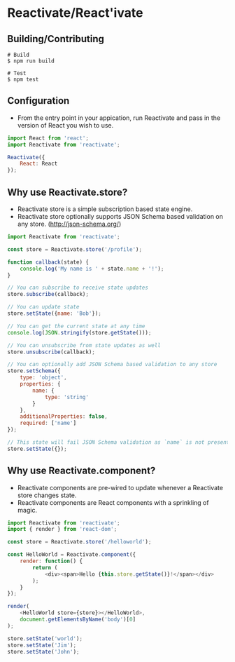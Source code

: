 # Reactivate/React'ivate

## Building/Contributing

```
# Build
$ npm run build

# Test
$ npm test
```

## Configuration

* From the entry point in your appication, run Reactivate and pass in the version of React you wish to use.

```js
import React from 'react';
import Reactivate from 'reactivate';

Reactivate({
    React: React
});

```

## Why use Reactivate.store?

* Reactivate store is a simple subscription based state engine.
* Reactivate store optionally supports JSON Schema based validation on any store. (http://json-schema.org/)

```js
import Reactivate from 'reactivate';

const store = Reactivate.store('/profile');

function callback(state) {
    console.log('My name is ' + state.name + '!');
}

// You can subscribe to receive state updates
store.subscribe(callback);

// You can update state
store.setState({name: 'Bob'});

// You can get the current state at any time
console.log(JSON.stringify(store.getState()));

// You can unsubscribe from state updates as well
store.unsubscribe(callback);

// You can optionally add JSON Schema based validation to any store
store.setSchema({
    type: 'object',
    properties: {
        name: {
            type: 'string'
        }
    },
    additionalProperties: false,
    required: ['name']
});

// This state will fail JSON Schema validation as `name` is not present.
store.setState({});

```

## Why use Reactivate.component?

* Reactivate components are pre-wired to update whenever a Reactivate store changes state.
* Reactivate components are React components with a sprinkling of magic.

```js
import Reactivate from 'reactivate';
import { render } from 'react-dom';

const store = Reactivate.store('/helloworld');

const HelloWorld = Reactivate.component({
    render: function() {
        return (
            <div><span>Hello {this.store.getState()}!</span></div>
        );
    }
});

render(
    <HelloWorld store={store}></HelloWorld>,
    document.getElementsByName('body')[0]
);

store.setState('world');
store.setState('Jim');
store.setState('John');

```